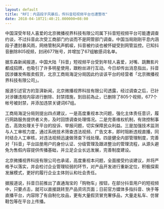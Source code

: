 ```yaml
---
layout: default
title: "RFI：内涵段子风暴后，传抖音短视频平台也遭整改"
date: 2018-04-18T21:40:21.000000+08:00
---
```


中国深受年轻人喜爱的北京微播视界科技有限公司属下抖音短视频平台可能遭调查约谈，不过抖音此次受工商部门约谈而不是网管部门调查。中国当局刚刚平息内涵段子遭封暴风雨，网络管制风声鹤唳，抖音被约谈也被怀疑受到网管监控。已知抖音删除805视频，封闭677账号，并增加了67组敏感词名单。

据东森新闻报道，中国大陆「抖音」短视频平台受到年轻人喜爱，对嘴、跳舞影片都成招牌，也吸引了许多明星使用，跟粉丝进行互动。今日却传出消息指出，抖音因涉嫌发佈贩卖假货，北京工商局海淀分局因此约谈该平台的经营者「北京微播视界科技有限公司」。

报道引述官方的澎湃新闻，北京微播视界科技有限公司透露，经过调查之后，已针对涉嫌违规内容进行删除、封禁措施，到目前為止，已删除了805个视频，677个帐号被封禁，并添加违禁关键词67组。

工商局海淀分局则提出四点建议，一是高度重视本次问题，强化主体责任意识，履行网路服务提供者义务，及时回馈调查处理情况。二是完善维权机制，有效控制事态，高效处理关于平台的投诉、举报问题，切实保障民众利益。三是加强技术监测与人工审核力度，通过系统技术筛查违法视频、广告文本，即时阻断违规直播，同时结合人工审核，对违法视频迅速做筛查下线处理。四是健全内部管理制度，完善对「抖音」平台註册用户的身份认证、分级管理及跟进整治的管理流程，从源头避免为售假内容提供传播基础，并立足企业长远发展，完善制度建设。

北京微播视界科技有限公司也承诺，高度重视本问题，全面接受约谈建议，并将严格予以落实，并会检讨企业管理较弱的环节，对产品开发进行重新定位，积极探索发展模式，更好的履行企业主体则认和社会责任。

据报道说，抖音日前推出了直通淘宝的「购物车」按钮，在部分抖音用户的短视频中，只要点击，就可以直接跳转至产品资讯页面；日前官方媒体多指抖音、快手等直播平台，内容除了有自制化妆品，更有大量假货冒充奢侈品，大量走私车、仿冒鞋包等在平台上传播。

